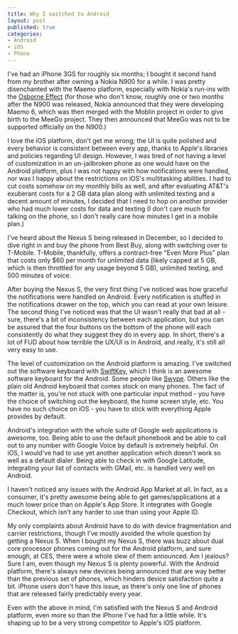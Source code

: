 ```yaml
---
title: Why I switched to Android
layout: post
published: true
categories:
- Android
- iOS
- Phone
---
```


I've had an iPhone 3GS for roughly six months; I bought it second hand from my brother after owning a Nokia N900 for a while.  I was pretty disenchanted with the Maemo platform, especially with Nokia's run-ins with the [Osborne Effect] (for those who don't know, roughly one or two months after the N900 was released, Nokia announced that they were developing Maemo 6, which was then merged with the Moblin project in order to give birth to the MeeGo project.  They then announced that MeeGo was not to be supported officially on the N900.)

I love the iOS platform, don't get me wrong; the UI is quite polished and every behavior is consistent between every app, thanks to Apple's libraries and policies regarding UI design.  However, I was tired of not having a level of customization in an un-jailbroken phone as one would have on the Android platform, plus I was not happy with how notifications were handled, nor was I happy about the restrictions on iOS's multitasking abilities.  I had to cut costs somehow on my monthly bills as well, and after evaluating AT&T's exuberant costs for a 2 GB data plan along with unlimited texting and a decent amount of minutes, I decided that I need to hop on another provider who had much lower costs for data and texting (I don't care much for talking on the phone, so I don't really care how minutes I get in a mobile plan.)

I've heard about the Nexus S being released in December, so I decided to dive right in and buy the phone from Best Buy, along with switching over to T-Mobile.  T-Mobile, thankfully, offers a contract-free "Even More Plus" plan that costs only $60 per month for unlimited data (likely capped at 5 GB, which is then throttled for any usage beyond 5 GB), unlimited texting, and 500 minutes of voice.

After buying the Nexus S, the very first thing I've noticed was how graceful the notifications were handled on Android.  Every notification is stuffed in the notifications drawer on the top, which you can read at your own leisure.  The second thing I've noticed was that the UI wasn't really that bad at all - sure, there's a bit of inconsistency between each application, but you can be assured that the four buttons on the bottom of the phone will each consistently do what they suggest they do in every app.  In short, there's a lot of FUD about how terrible the UX/UI is in Android, and really, it's still all very easy to use.

The level of customization on the Android platform is amazing.  I've switched out the software keyboard with [SwiftKey], which I think is an awesome software keyboard for the Android.  Some people like [Swype].  Others like the plain old Android keyboard that comes stock on many phones.  The fact of the matter is, you're not stuck with one particular input method - you have the choice of switching out the keyboard, the home screen style, etc.  You have no such choice on iOS - you have to stick with everything Apple provides by default.

Android's integration with the whole suite of Google web applications is awesome, too.  Being able to use the default phonebook and be able to call out to any number with Google Voice by default is extremely helpful.  On iOS, I would've had to use yet another application which doesn't work so well as a default dialer.  Being able to check in with Google Latitude, integrating your list of contacts with GMail, etc. is handled very well on Android.

I haven't noticed any issues with the Android App Market at all.  In fact, as a consumer, it's pretty awesome being able to get games/applications at a much lower price than on Apple's App Store.  It integrates with Google Checkout, which isn't any harder to use than using your Apple ID.

My only complaints about Android have to do with device fragmentation and carrier restrictions, though I've mostly avoided the whole question by getting a Nexus S.  When I bought my Nexus S, there was buzz about dual core processor phones coming out for the Android platform, and sure enough, at CES, there were a whole slew of them announced.  Am I jealous?  Sure I am, even though my Nexus S is plenty powerful.  With the Android platform, there's always new devices being announced that are way better than the previous set of phones, which hinders device satisfaction quite a bit.  iPhone users don't have this issue, as there's only one line of phones that are released fairly predictably every year.

Even with the above in mind, I'm satisfied with the Nexus S and Android platform, even more so than the iPhone I've had for a little while.  It's shaping up to be a very strong competitor to Apple's iOS platform.

[Osborne Effect]: http://en.wikipedia.org/wiki/Osborne_effect
[SwiftKey]: http://www.swiftkey.net/
[Swype]: http://swypeinc.com
